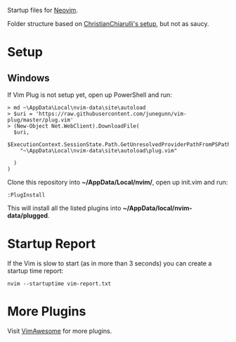 Startup files for [Neovim](https://github.com/neovim/neovim).

Folder structure based on [ChristianChiarulli's setup](https://github.com/ChristianChiarulli/nvim), but not as saucy.


# Setup

## Windows
If Vim Plug is not setup yet, open up PowerShell and run:

```
> md ~\AppData\Local\nvim-data\site\autoload
> $uri = 'https://raw.githubusercontent.com/junegunn/vim-plug/master/plug.vim'
> (New-Object Net.WebClient).DownloadFile(
  $uri,
  $ExecutionContext.SessionState.Path.GetUnresolvedProviderPathFromPSPath(
    "~\AppData\Local\nvim-data\site\autoload\plug.vim"
        
  ) 
)
```

Clone this repository into **~/AppData/Local/nvim/**, open up init.vim and run:

```
:PlugInstall
```

This will install all the listed plugins into **~/AppData/local/nvim-data/plugged**.

# Startup Report
If the Vim is slow to start (as in more than 3 seconds) you can create a startup time report:

```
nvim --startuptime vim-report.txt
```

# More Plugins
Visit [VimAwesome](https://vimawesome.com/) for more plugins.
